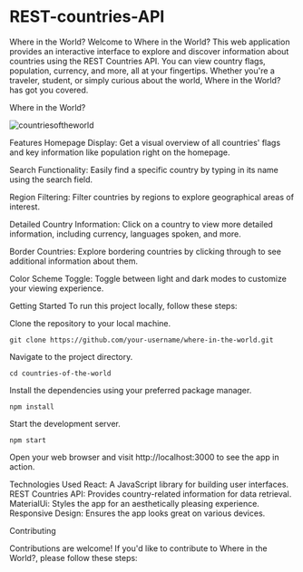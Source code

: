 # REST-countries-API
Where in the World?
Welcome to Where in the World? This web application provides an interactive interface to explore and discover information about countries using the REST Countries API. You can view country flags, population, currency, and more, all at your fingertips. Whether you're a traveler, student, or simply curious about the world, Where in the World? has got you covered.

Where in the World?

![countriesoftheworld](https://github.com/latifahassan/REST-countries-API/assets/124886048/eea31db2-0d7f-4a3f-bcc2-dd79ad7a6127)

Features
Homepage Display: Get a visual overview of all countries' flags and key information like population right on the homepage.

Search Functionality: Easily find a specific country by typing in its name using the search field.

Region Filtering: Filter countries by regions to explore geographical areas of interest.

Detailed Country Information: Click on a country to view more detailed information, including currency, languages spoken, and more.

Border Countries: Explore bordering countries by clicking through to see additional information about them.

Color Scheme Toggle: Toggle between light and dark modes to customize your viewing experience.

Getting Started
To run this project locally, follow these steps:

Clone the repository to your local machine.
```
git clone https://github.com/your-username/where-in-the-world.git
```
Navigate to the project directory.
```
cd countries-of-the-world
```
Install the dependencies using your preferred package manager.
```
npm install
```
Start the development server.
```
npm start
```
Open your web browser and visit http://localhost:3000 to see the app in action.

Technologies Used
React: A JavaScript library for building user interfaces.
REST Countries API: Provides country-related information for data retrieval.
MaterialUi: Styles the app for an aesthetically pleasing experience.
Responsive Design: Ensures the app looks great on various devices.

Contributing

Contributions are welcome! If you'd like to contribute to Where in the World?, please follow these steps:
